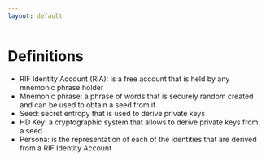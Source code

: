 ```yaml
---
layout: default
---
```


# Definitions

- RIF Identity Account (RIA): is a free account that is held by any mnemonic phrase holder
- Mnemonic phrase: a phrase of words that is securely random created and can be used to obtain a seed from it
- Seed: secret entropy that is used to derive private keys
- HD Key: a cryptographic system that allows to derive private keys from a seed
- Persona: is the representation of each of the identities that are derived from a RIF Identity Account
